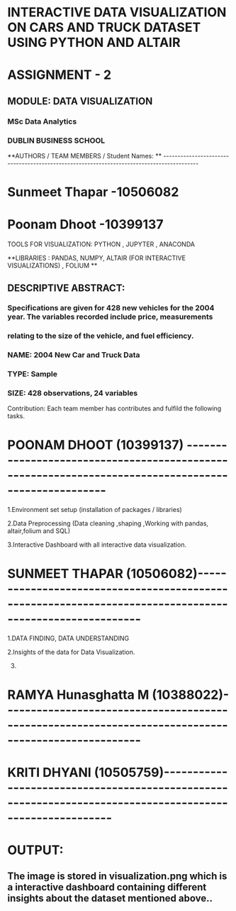 
# INTERACTIVE DATA VISUALIZATION ON CARS AND TRUCK DATASET USING PYTHON AND ALTAIR

# ASSIGNMENT - 2

## MODULE: DATA VISUALIZATION

### MSc Data Analytics

### DUBLIN BUSINESS SCHOOL

**AUTHORS / TEAM MEMBERS / Student Names: ** ------------------------------------------------------------------------------------------

# Sunmeet Thapar -10506082

# Poonam Dhoot -10399137

TOOLS FOR VISUALIZATION: PYTHON , JUPYTER , ANACONDA

**LIBRARIES : PANDAS, NUMPY, ALTAIR (FOR INTERACTIVE VISUALIZATIONS) , FOLIUM **

## DESCRIPTIVE ABSTRACT:
### Specifications are given for 428 new vehicles for the 2004 year. The variables recorded include price, measurements 
### relating to the size of the vehicle, and fuel efficiency.
### NAME:  2004 New Car and Truck Data
### TYPE:  Sample
### SIZE:  428 observations, 24 variables

Contribution: Each team member has contributes and fulfild the following tasks.

# POONAM DHOOT (10399137) ----------------------------------------------------------------------------------------------------

1.Environment set setup (installation of packages / libraries)

2.Data Preprocessing (Data cleaning ,shaping ,Working with pandas, altair,folium and SQL)

3.Interactive Dashboard with all interactive data visualization.

# SUNMEET THAPAR (10506082)--------------------------------------------------------------------------------------------------------

1.DATA FINDING, DATA UNDERSTANDING

2.Insights of the data for Data Visualization.

3.

# RAMYA Hunasghatta M (10388022)----------------------------------------------------------------------------------------------------
# KRITI DHYANI (10505759)---------------------------------------------------------------------------------------------------------

# OUTPUT:
## The image is stored in visualization.png which is a interactive dashboard containing different insights about the dataset mentioned above..



